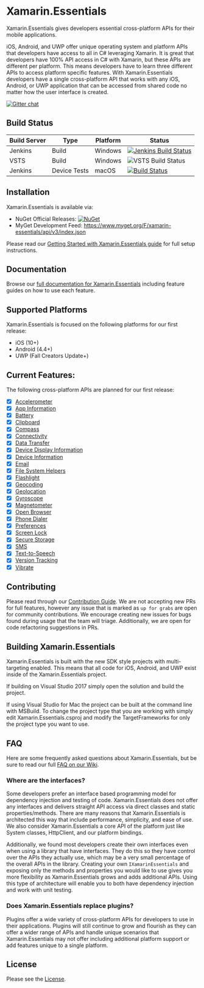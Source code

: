 # Xamarin.Essentials

Xamarin.Essentials gives developers essential cross-platform APIs for their mobile applications. 

iOS, Android, and UWP offer unique operating system and platform APIs that developers have access to all in C# leveraging Xamarin. It is great that developers have 100% API access in C# with Xamarin, but these APIs are different per platform. This means developers have to learn three different APIs to access platform specific features. With Xamarin.Essentials developers have a single cross-platform API that works with any iOS, Android, or UWP application that can be accessed from shared code no matter how the user interface is created.

[![Gitter chat](https://badges.gitter.im/gitterHQ/gitter.png)](https://gitter.im/xamarin/Essentials)

## Build Status

| Build Server | Type         | Platform | Status                                                                                                                                                                                 |
|--------------|--------------|----------|----------------------------------------------------------------------------------------------------------------------------------------------------------------------------------------|
| Jenkins      | Build        | Windows  | [![Jenkins Build Status](https://jenkins.mono-project.com/buildStatus/icon?job=Components-Essentials)](https://jenkins.mono-project.com/view/Components/job/Components-Essentials/)        |
| VSTS         | Build        | Windows  | ![VSTS Build Status](https://devdiv.visualstudio.com/_apis/public/build/definitions/0bdbc590-a062-4c3f-b0f6-9383f67865ee/8538/badge)                                                   |
| Jenkins      | Device Tests | macOS    | [![Build Status](https://jenkins.mono-project.com/buildStatus/icon?job=Components-Essentials-DeviceTests-Mac)](https://jenkins.mono-project.com/job/Components-Essentials-DeviceTests-Mac) |

## Installation
Xamarin.Essentials is available via:
* NuGet Official Releases: [![NuGet](https://img.shields.io/nuget/vpre/Xamarin.Essentials.svg?label=NuGet)](https://www.nuget.org/packages/Xamarin.Essentials)
* MyGet Development Feed: https://www.myget.org/F/xamarin-essentials/api/v3/index.json

Please read our [Getting Started with Xamarin.Essentials guide](https://docs.microsoft.com/xamarin/essentials/get-started) for full setup instructions.

## Documentation

Browse our [full documentation for Xamarin.Essentials](https://docs.microsoft.com/xamarin/essentials) including feature guides on how to use each feature.

## Supported Platforms
Xamarin.Essentials is focused on the following platforms for our first release:
 - iOS (10+)
 - Android (4.4+)
 - UWP (Fall Creators Update+)

## Current Features:
The following cross-platform APIs are planned for our first release:
 - [x] [Accelerometer](https://docs.microsoft.com/xamarin/essentials/accelerometer)
 - [X] [App Information](https://docs.microsoft.com/xamarin/essentials/app-information)
 - [x] [Battery](https://docs.microsoft.com/xamarin/essentials/battery)
 - [x] [Clipboard](https://docs.microsoft.com/xamarin/essentials/clipboard)
 - [x] [Compass](https://docs.microsoft.com/xamarin/essentials/compass)
 - [x] [Connectivity](https://docs.microsoft.com/xamarin/essentials/connectivity)
 - [x] [Data Transfer](https://docs.microsoft.com/xamarin/essentials/data-transfer)
 - [x] [Device Display Information](https://docs.microsoft.com/en-us/xamarin/essentials/device-display)
 - [x] [Device Information](https://docs.microsoft.com/xamarin/essentials/device-information)
 - [x] [Email](https://docs.microsoft.com/xamarin/essentials/email)
 - [x] [File System Helpers](https://docs.microsoft.com/xamarin/essentials/file-system-helpers)
 - [x] [Flashlight](https://docs.microsoft.com/xamarin/essentials/flashlight)
 - [x] [Geocoding](https://docs.microsoft.com/xamarin/essentials/geocoding)
 - [x] [Geolocation](https://docs.microsoft.com/xamarin/essentials/geolocation)
 - [x] [Gyroscope](https://docs.microsoft.com/xamarin/essentials/gyroscope)
 - [x] [Magnetometer](https://docs.microsoft.com/xamarin/essentials/magnetometer)
 - [x] [Open Browser](https://docs.microsoft.com/xamarin/essentials/open-browser)
 - [x] [Phone Dialer](https://docs.microsoft.com/xamarin/essentials/phone-dialer)
 - [x] [Preferences](https://docs.microsoft.com/xamarin/essentials/preferences)
 - [x] [Screen Lock](https://docs.microsoft.com/xamarin/essentials/screen-lock)
 - [x] [Secure Storage](https://docs.microsoft.com/xamarin/essentials/secure-storage)
 - [x] [SMS](https://docs.microsoft.com/xamarin/essentials/sms)
 - [x] [Text-to-Speech](https://docs.microsoft.com/xamarin/essentials/text-to-speech)
 - [x] [Version Tracking](https://docs.microsoft.com/xamarin/essentials/version-tracking)
 - [x] [Vibrate](https://docs.microsoft.com/xamarin/essentials/vibrate)
 
## Contributing
Please read through our [Contribution Guide](CONTRIBUTING.md). We are not accepting new PRs for full features, however any issue that is marked as `up for grabs` are open for community contributions. We encourage creating new issues for bugs found during usage that the team will triage. Additionally, we are open for code refactoring suggestions in PRs.

## Building Xamarin.Essentials
Xamarin.Essentials is built with the new SDK style projects with multi-targeting enabled. This means that all code for iOS, Android, and UWP exist inside of the Xamarin.Essentials project. 

If building on Visual Studio 2017 simply open the solution and build the project. 

If using Visual Studio for Mac the project can be built at the command line with MSBuild. To change the project type that you are working with simply edit Xamarin.Essentials.csproj and modify the TargetFrameworks for only the project type you want to use.

## FAQ
Here are some frequently asked questions about Xamarin.Essentials, but be sure to read our full [FAQ on our Wiki](https://github.com/xamarin/Essentials/wiki#feature-faq).

### Where are the interfaces?
Some developers prefer an interface based programming model for dependency injection and testing of code. Xamarin.Essentials does not offer any interfaces and delivers straight API access via direct classes and static properties/methods. There are many reasons that Xamarin.Essentials is architected this way that include performance, simplicity, and ease of use. We also consider Xamarin.Essentials a core API of the platform just like System classes, HttpClient, and our platform bindings. 

Additionally, we found most developers create their own interfaces even when using a library that have interfaces. They do this so they have control over the APIs they actually use, which may be a very small percentage of the overall APIs in the library. Creating your own `IXamarinEssentials` and exposing only the methods and properties you would like to use gives you more flexibility as Xamarin.Essentials grows and adds additional APIs. Using this type of architecture will enable you to both have dependency injection and work with unit testing.


### Does Xamarin.Essentials replace plugins?
Plugins offer a wide variety of cross-platform APIs for developers to use in their applications. Plugins will still continue to grow and flourish as they can offer a wider range of APIs and handle unique scenarios that Xamarin.Essentials may not offer including additional platform support or add features unique to a single platform.

## License
Please see the [License](LICENSE).
